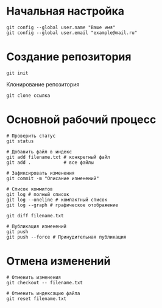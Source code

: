 # Начальная настройка

```
git config --global user.name "Ваше имя"
git config --global user.email "example@mail.ru"
```

# Создание репозитория
```
git init
```

Клонирование репозитория
```
git clone ссылка
```

# Основной рабочий процесс
```
# Проверить статус
git status

# Добавить файл в индекс
git add filename.txt # конкретный файл
git add .            # все файлы

# Зафиксировать изменения
git commit -m "Описание изменений"

# Список коммитов
git log # полный список
git log --oneline # компактный список
git log --graph # графическое отображение

git diff filename.txt

# Публикация изменений
git push
git push --force # Принудительная публикация
```

# Отмена изменений
```
# Отменить изменения 
git checkout -- filename.txt 

# Отменить индексацию файла
git reset filename.txt
```